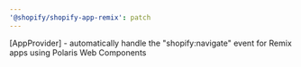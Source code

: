 ```yaml
---
'@shopify/shopify-app-remix': patch
---
```


[AppProvider] - automatically handle the "shopify:navigate" event for Remix apps using Polaris Web Components
